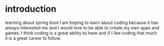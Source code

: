# introduction
learning about spring boot
I am hoping to learn about coding because it has always interested me and I would love to be able to create my own apps and games. I think coding is a great ability to have and if I like coding that much it is a great career to follow. 